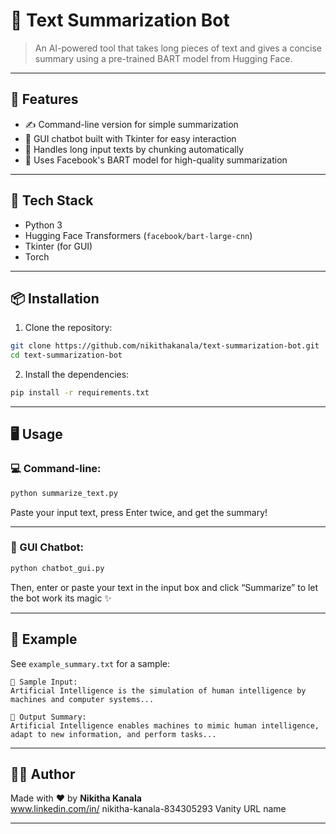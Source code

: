 # 🧠 Text Summarization Bot

> An AI-powered tool that takes long pieces of text and gives a concise summary using a pre-trained BART model from Hugging Face.

---

## 🚀 Features

- ✍️ Command-line version for simple summarization
- 💬 GUI chatbot built with Tkinter for easy interaction
- 📄 Handles long input texts by chunking automatically
- 🤖 Uses Facebook's BART model for high-quality summarization

---

## 🧰 Tech Stack

- Python 3
- Hugging Face Transformers (`facebook/bart-large-cnn`)
- Tkinter (for GUI)
- Torch

---

## 📦 Installation

1. Clone the repository:

```bash
git clone https://github.com/nikithakanala/text-summarization-bot.git
cd text-summarization-bot
```

2. Install the dependencies:

```bash
pip install -r requirements.txt
```

---

## 🖥️ Usage

### 💻 Command-line:

```bash
python summarize_text.py
```
Paste your input text, press Enter twice, and get the summary!

---

### 💬 GUI Chatbot:

```bash
python chatbot_gui.py
```

Then, enter or paste your text in the input box and click “Summarize” to let the bot work its magic ✨

---

## 📂 Example

See `example_summary.txt` for a sample:

```
📄 Sample Input:
Artificial Intelligence is the simulation of human intelligence by machines and computer systems...

🧠 Output Summary:
Artificial Intelligence enables machines to mimic human intelligence, adapt to new information, and perform tasks...
```

---

## 👩‍💻 Author

Made with ❤️ by **Nikitha Kanala**  
www.linkedin.com/in/
nikitha-kanala-834305293
Vanity URL name


---

